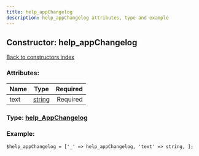 ```yaml
---
title: help_appChangelog
description: help_appChangelog attributes, type and example
---
```

## Constructor: help\_appChangelog  
[Back to constructors index](index.md)



### Attributes:

| Name     |    Type       | Required |
|----------|:-------------:|---------:|
|text|[string](../types/string.md) | Required|



### Type: [help\_AppChangelog](../types/help_AppChangelog.md)


### Example:

```
$help_appChangelog = ['_' => help_appChangelog, 'text' => string, ];
```